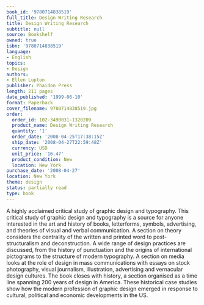 ```yaml
---
book_id: '9780714838519'
full_title: Design Writing Research
title: Design Writing Research
subtitle: null
source: Bookshelf
owned: true
isbn: '9780714838519'
language:
- English
topics:
- Design
authors:
- Ellen Lupton
publisher: Phaidon Press
length: 211 pages
date_published: '1999-06-10'
format: Paperback
cover_filename: 9780714838519.jpg
order:
  order_id: 102-3490031-1320209
  product_name: Design Writing Research
  quantity: '1'
  order_date: '2008-04-25T17:38:15Z'
  ship_date: '2008-04-27T22:59:48Z'
  currency: USD
  unit_price: '16.47'
  product_condition: New
  location: New York
purchase_date: '2008-04-27'
location: New York
theme: design
status: partially read
type: book
---
```

A highly acclaimed critical study of graphic design and typography. This critical study of graphic design and typography is a source for anyone interested in the art and history of books, letterforms, symbols, advertising, and theories of visual and verbal communication. A section on theory considers the centrality of the written and printed word to post-structuralism and deconstruction. A wide range of design practices are discussed, from the history of punctuation and the origins of international pictograms to the structure of modern typography. A section on media looks at the role of design in mass communications with essays on stock photography, visual journalism, illustration, advertising and vernacular design cultures. The book closes with history, a section organised as a time line spanning 200 years of design in America. These historical case studies show how the modern profession of graphic design emerged in response to cultural, political and economic developments in the US.
